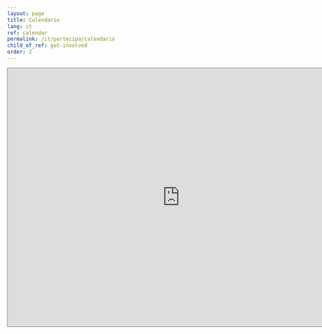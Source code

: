 ```yaml
---
layout: page
title: Calendario
lang: it
ref: calendar
permalink: /it/partecipa/calendario
child_of_ref: get-involved
order: 2
---
```


<iframe src="https://calendar.google.com/calendar/b/7/embed?height=600&amp;wkst=1&amp;bgcolor=%233F51B5&amp;ctz=Europe%2FRome&amp;src=aW5mb0BldXRvcGlhbi5ldQ&amp;src=YWRkcmVzc2Jvb2sjY29udGFjdHNAZ3JvdXAudi5jYWxlbmRhci5nb29nbGUuY29t&amp;src=ZXV0b3BpYW4uZXVfNm9mYnU2NXFzdGdzamF1a3JpYWFoM2N1ZzRAZ3JvdXAuY2FsZW5kYXIuZ29vZ2xlLmNvbQ&amp;src=aXQuYmUjaG9saWRheUBncm91cC52LmNhbGVuZGFyLmdvb2dsZS5jb20&amp;color=%23039BE5&amp;color=%2333B679&amp;color=%23D81B60&amp;color=%230B8043&amp;showTitle=0" style="border:solid 1px #777" width="800" height="600" frameborder="0" scrolling="no"></iframe>
